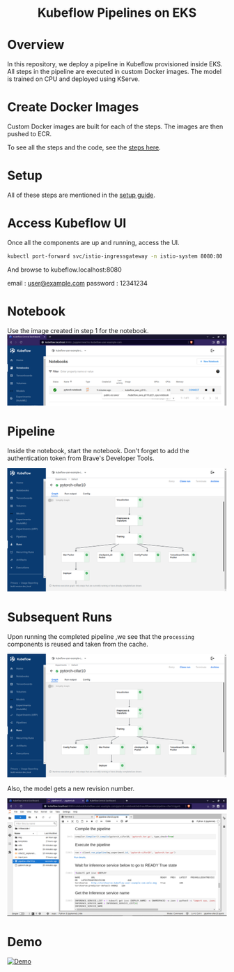 <div align="center">

# Kubeflow Pipelines on EKS

</div>

# Overview
In this repository, we deploy a pipeline in Kubeflow provisioned inside EKS. All steps in the pipeline are executed in custom Docker images. The model is trained on CPU and deployed using KServe. 

# Create Docker Images

Custom Docker images are built for each of the steps. The images are then pushed to ECR.

To see all the steps and the code, see the [steps here](./build_docker.md).

# Setup

All of these steps are mentioned in the [setup guide](./setup.md).

# Access Kubeflow UI
Once all the components are up and running, access the UI.

```bash
kubectl port-forward svc/istio-ingressgateway -n istio-system 8080:80
```

And browse to kubeflow.localhost:8080

email : user@example.com
password : 12341234


# Notebook
Use the image created in step 1 for the notebook.
![](./images/01_notebook.png)

# Pipeline
Inside the notebook, start the notebook. Don't forget to add the authentication token from Brave's Developer Tools.

![](./images/02_first_run.png)


# Subsequent Runs

Upon running the completed pipeline ,we see that the `processing` components is reused and taken from the cache.

![](./images/03_second_run.png)

Also, the model gets a new revision number.

![](./images/04_model_revision.png)



# Demo

[![Demo](https://img.youtube.com/vi/NyEdL8Udb6w/hqdefault.jpg)](https://www.youtube.com/embed/NyEdL8Udb6w)


